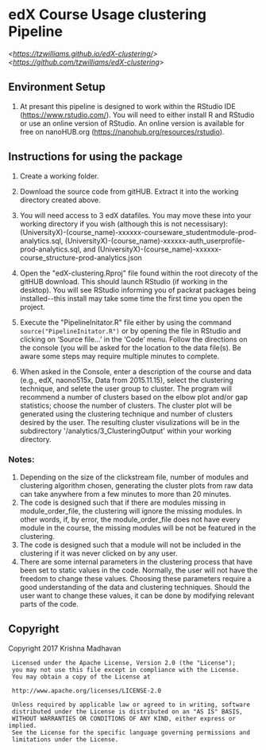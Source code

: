 edX Course Usage clustering Pipeline
==============
_&lt;<https://tzwilliams.github.io/edX-clustering/>&gt;_
_&lt;<https://github.com/tzwilliams/edX-clustering>&gt;_



## Environment Setup
1) At presant this pipeline is designed to work within the RStudio IDE (https://www.rstudio.com/).  You will need to either install R and RStudio or use an online version of RStudio.  An online version is available for free on nanoHUB.org (https://nanohub.org/resources/rstudio).

## Instructions for using the package
1)	Create a working folder.  
1)  Download the source code from gitHUB.  Extract it into the working directory created above. 
1)	You will need access to 3 edX datafiles.  You may move these into your working directory if you wish (although this is not necessisary): (UniversityX)-(course_name)-xxxxxx-courseware_studentmodule-prod-analytics.sql, (UniversityX)-(course_name)-xxxxxx-auth_userprofile-prod-analytics.sql, and (UniversityX)-(course_name)-xxxxxx-course_structure-prod-analytics.json
1)  Open the "edX-clustering.Rproj" file found within the root direcoty of the gitHUB download.  This should launch RStudio (if working in the desktop).  You will see RStudio informing you of packrat packages being installed--this install may take some time the first time you open the project.

1)  Execute the "PipelineInitator.R" file either by using the command `source("PipelineInitator.R")` or by opening the file in RStudio and clicking on ‘Source file...’ in the ‘Code’ menu.  Follow the directions on the console (you will be asked for the location to the data file(s).  Be aware some steps may require multiple minutes to complete.
1)  When asked in the Console, enter a description of the course and data (e.g., edX, naono515x, Data from 2015.11.15), select the clustering technique, and selete the user group to cluster.  The program will recommend a number of clusters based on the elbow plot and/or gap statistics; choose the number of clusters. The cluster plot will be generated using the clustering technique and number of clusters desired by the user.  The resulting cluster visulizations will be in the subdirectory '/analytics/3_ClusteringOutput' within your working directory.



### Notes:
1)	Depending on the size of the clickstream file, number of modules and clustering algorithm chosen, generating the cluster plots from raw data can take anywhere from a few minutes to more than 20 minutes.
1)	The code is designed such that if there are modules missing in module_order_file, the clustering will ignore the missing modules. In other words, if, by error, the module_order_file does not have every module in the course, the missing modules will be not be featured in the clustering.
1)  The code is designed such that a module will not be included in the clustering if it was never clicked on by any user.
1)	There are some internal parameters in the clustering process that have been set to static values in the code. Normally, the user will not have the freedom to change these values.  Choosing these parameters require a good understanding of the data and clustering techniques. Should the user want to change these values, it can be done by modifying relevant parts of the code.


## Copyright
 Copyright 2017 Krishna Madhavan
 
     Licensed under the Apache License, Version 2.0 (the "License");
     you may not use this file except in compliance with the License.
     You may obtain a copy of the License at
     
     http://www.apache.org/licenses/LICENSE-2.0
     
     Unless required by applicable law or agreed to in writing, software
     distributed under the License is distributed on an "AS IS" BASIS,
     WITHOUT WARRANTIES OR CONDITIONS OF ANY KIND, either express or implied.
     See the License for the specific language governing permissions and
     limitations under the License.
